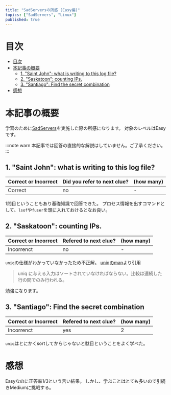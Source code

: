 ```yaml
---
title: "SadServersの所感 (Easy編)"
topics: ["SadServers", "Linux"]
published: true
---
```


# 目次

- [目次](#目次)
- [本記事の概要](#本記事の概要)
  - [1. "Saint John": what is writing to this log file?](#1-saint-john-what-is-writing-to-this-log-file)
  - [2. "Saskatoon": counting IPs.](#2-saskatoon-counting-ips)
  - [3. "Santiago": Find the secret combination](#3-santiago-find-the-secret-combination)
- [感想](#感想)

# 本記事の概要

学習のために[SadServers](https://sadservers.com/)を実施した際の所感になります。
対象のレベルはEasyです。

:::note warn
本記事では回答の直接的な解説はしていません。ご了承ください。
:::

## 1. "Saint John": what is writing to this log file?

| Correct or Incorrect | Did you refer to next clue? | (how many) |
| -------------------- | --------------------------- | ---------- |
| Correct              | no                          | -          |

1問目ということもあり基礎知識で回答できた。
プロセス情報を出すコマンドとして、``lsof``や``fuser``を頭に入れておけるとなお良い。

## 2. "Saskatoon": counting IPs.

| Correct or Incorrect | Refered to next clue? | (how many) |
| -------------------- | --------------------- | ---------- |
| Incorrenct           | no                    | -          |

``uniq``の仕様がわかっていなかったため不正解。
[uniqのman](https://linuxjm.osdn.jp/html/GNU_textutils/man1/uniq.1.html)より引用

> uniq に与える入力はソートされていなければならない。比較は連続した行の間でのみ行われる。

勉強になります。

## 3. "Santiago": Find the secret combination

| Correct or Incorrect | Refered to next clue? | (how many) |
| -------------------- | --------------------- | ---------- |
| Incorrenct           | yes                   | 2          |

``uniq``はとにかくsortしてからじゃないと駄目ということをよく学べた。

# 感想

Easyなのに正答率1/3という苦い結果。
しかし、学ぶことはとても多いので引続きMediumに挑戦する。
